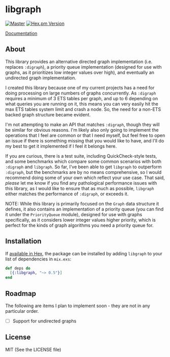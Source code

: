 # libgraph

[![Master](https://travis-ci.org/bitwalker/libgraph.svg?branch=master)](https://travis-ci.org/bitwalker/libgraph)
[![Hex.pm Version](http://img.shields.io/hexpm/v/libgraph.svg?style=flat)](https://hex.pm/packages/libgraph)

[Documentation](https://hexdocs.pm/libgraph)

## About

This library provides an alternative directed graph implementation (i.e. replaces `:digraph`), a priority
queue implementation (designed for use with graphs, as it prioritizes low integer values over high), and
eventually an undirected graph implementation.

I created this library because one of my current projects has a need for doing processing on large
numbers of graphs concurrently. As `:digraph` requires a minimum of 3 ETS tables per graph, and up to 6
depending on what queries you are running on it, this means you can very easily hit the max ETS tables
system limit and crash a node. So, the need for a non-ETS backed graph structure became evident.

I'm not attempting to make an API that matches `:digraph`, though they will be similar for obvious reasons.
I'm likely also only going to implement the operations that I feel are common or that I need myself, but feel
free to open an issue if there is something missing that you would like to have, and I'll do my best to get
it implemented if I feel it belongs here.

If you are curious, there is a test suite, including QuickCheck-style tests, and some benchmarks which compare
some common scenarios with both `:digraph` and `libgraph`. So far, I've been able to get `libgraph` to outperform
`:digraph`, but the benchmarks are by no means comprehensive, so I would recommend doing some of your own which
reflect your use case. That said, *please* let me know if you find any pathological performance issues with this
library, as I would like to ensure that as much as possible, `libgraph` either matches the performance of `:digraph`,
or exceeds it.

NOTE: While this library is primarily focused on the `Graph` data structure it defines, it also contains an implementation
of a priority queue (you can find it under the `PriorityQueue` module), designed for use with graphs specifically, as it
considers lower integer values higher priority, which is perfect for the kinds of graph algorithms you need a priority queue for.

## Installation

If [available in Hex](https://hex.pm/docs/publish), the package can be installed
by adding `libgraph` to your list of dependencies in `mix.exs`:

```elixir
def deps do
  [{:libgraph, "~> 0.5"}]
end
```

## Roadmap

The following are items I plan to implement soon - they are not in any particular order.

- [ ] Support for undirected graphs

## License

MIT (See the LICENSE file)
